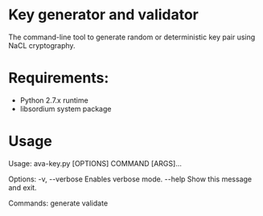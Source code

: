 Key generator and validator
======================================
The command-line tool to generate random or deterministic key pair using NaCL cryptography. 



Requirements:
===================================
- Python 2.7.x runtime
- libsordium system package


Usage
====================================
Usage: ava-key.py [OPTIONS] COMMAND [ARGS]...

Options:
  -v, --verbose  Enables verbose mode.
  --help         Show this message and exit.

Commands:
  generate
  validate
